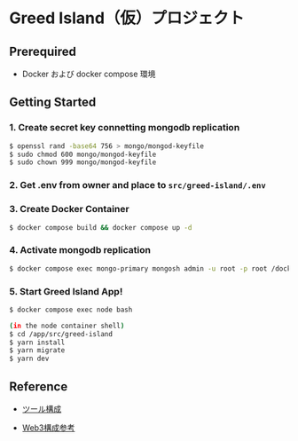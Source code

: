 # Greed Island（仮）プロジェクト

## Prerequired
- Docker および docker compose 環境

## Getting Started

### 1. Create secret key connetting mongodb replication
```sh
$ openssl rand -base64 756 > mongo/mongod-keyfile
$ sudo chmod 600 mongo/mongod-keyfile
$ sudo chown 999 mongo/mongod-keyfile
```

### 2. Get .env from owner and place to `src/greed-island/.env`

### 3. Create Docker Container
```sh
$ docker compose build && docker compose up -d
```

### 4. Activate mongodb replication
```sh
$ docker compose exec mongo-primary mongosh admin -u root -p root /docker-entrypoint-initdb.d/init.js
```

### 5. Start Greed Island App!
```sh
$ docker compose exec node bash

(in the node container shell)
$ cd /app/src/greed-island
$ yarn install
$ yarn migrate
$ yarn dev
```

## Reference

- [ツール構成](./docs/system.md)

- [Web3構成参考](https://coinsbench.com/building-a-full-stack-nft-minting-dapp-using-hardhat-ethers-js-next-js-and-tailwindcss-4d1051a8140d)